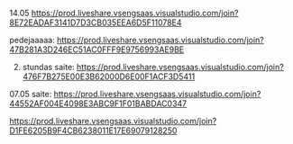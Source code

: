 14.05 https://prod.liveshare.vsengsaas.visualstudio.com/join?8E72EADAF3141D7D3CB035EEA6D5F11078E4

pedejaaaaa: https://prod.liveshare.vsengsaas.visualstudio.com/join?47B281A3D246EC51AC0FFF9E9756993AE9BE

2. stundas saite: https://prod.liveshare.vsengsaas.visualstudio.com/join?476F7B275E00E3B62000D6E00F1ACF3D5411

07.05 saite: https://prod.liveshare.vsengsaas.visualstudio.com/join?44552AF004E4098E3ABC9F1F01BABDAC0347

https://prod.liveshare.vsengsaas.visualstudio.com/join?D1FE6205B9F4CB6238011E17E69079128250
